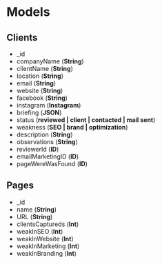 # Models

## Clients
- _id
- companyName (**String**)
- clientName (**String**)
- location (**String**)
- email (**String**)
- website (**String**)
- facebook (**String**)
- instagram (**Instagram**)
- briefing (**JSON**)
- status (**reviewed | client | contacted | mail sent**)
- weakness (**SEO | brand | optimization**)
- description (**String**)
- observations (**String**)
- reviewerId (**ID**)
- emailMarketingID (**ID**)
- pageWereWasFound (**ID**)

## Pages
- _id
- name (**String**)
- URL (**String**)
- clientsCaptureds (**Int**)
- weakInSEO (**Int**)
- weakInWebsite (**Int**)
- weakInMarketing (**Int**)
- weakInBranding (**Int**)